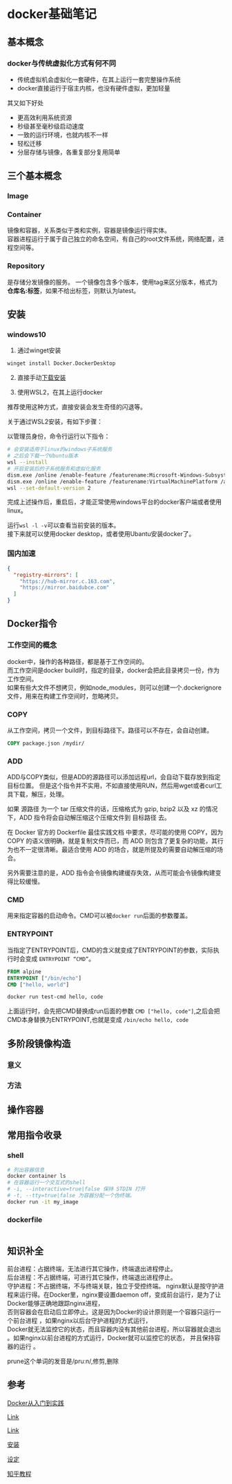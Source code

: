 # docker基础笔记

## 基本概念

### docker与传统虚拟化方式有何不同

* 传统虚拟机会虚拟化一套硬件，在其上运行一套完整操作系统
* docker直接运行于宿主内核，也没有硬件虚拟，更加轻量

其又如下好处
* 更高效利用系统资源
* 秒级甚至毫秒级启动速度
* 一致的运行环境，也就内核不一样
* 轻松迁移
* 分层存储与镜像，各重复部分复用简单

## 三个基本概念

### Image

### Container

镜像和容器，关系类似于类和实例，容器是镜像运行得实体。  
容器进程运行于属于自己独立的命名空间，有自己的root文件系统，网络配置，进程空间等。

### Repository

是存储分发镜像的服务。
一个镜像包含多个版本，使用tag来区分版本，格式为 **仓库名:标签**，如果不给出标签，则默认为latest。

## 安装

### windows10

1. 通过winget安装
```sh
winget install Docker.DockerDesktop
```

2. 直接手动[下载安装](https://desktop.docker.com/win/main/amd64/Docker%20Desktop%20Installer.exe)

3. 使用WSL2，在其上运行docker

推荐使用这种方式，直接安装会发生奇怪的闪退等。

关于通过WSL2安装，有如下步骤：

以管理员身份，命令行运行以下指令：
```sh
# 会安装适用于linux的windows子系统服务
# 之后会下载一个Ubuntu版本
wsl --install
# 开启安装后的子系统服务和虚拟化服务
dism.exe /online /enable-feature /featurename:Microsoft-Windows-Subsystem-Linux /all /norestart
dism.exe /online /enable-feature /featurename:VirtualMachinePlatform /all /norestart
wsl --set-default-version 2
```
完成上述操作后，重启后，才能正常使用windows平台的docker客户端或者使用linux。

运行`wsl -l -v`可以查看当前安装的版本。  
接下来就可以使用docker desktop，或者使用Ubantu安装docker了。

### 国内加速


```json
{
  "registry-mirrors": [
    "https://hub-mirror.c.163.com",
    "https://mirror.baidubce.com"
  ]
}
```

## Docker指令

### 工作空间的概念

docker中，操作的各种路径，都是基于工作空间的。  
而工作空间是docker build时，指定的目录，docker会把此目录拷贝一份，作为工作空间。  
如果有些大文件不想拷贝，例如node_modules，则可以创建一个.dockerignore文件，用来在构建工作空间时，忽略拷贝。  

### COPY

从工作空间，拷贝一个文件，到目标路径下。路径可以不存在，会自动创建。 
```dockerfile
COPY package.json /mydir/
```

### ADD

ADD与COPY类似，但是ADD的源路径可以添加远程url，会自动下载存放到指定目标位置。 
但是这个指令并不实用，不如直接使用RUN，然后用wget或者curl工具下载，解压，处理。  

如果 源路径 为一个 tar 压缩文件的话，压缩格式为 gzip, bzip2 以及 xz 的情况下，ADD 指令将会自动解压缩这个压缩文件到 目标路径 去。

在 Docker 官方的 Dockerfile 最佳实践文档 中要求，尽可能的使用 COPY，因为 COPY 的语义很明确，就是复制文件而已，而 ADD 则包含了更复杂的功能，其行为也不一定很清晰。最适合使用 ADD 的场合，就是所提及的需要自动解压缩的场合。

另外需要注意的是，ADD 指令会令镜像构建缓存失效，从而可能会令镜像构建变得比较缓慢。

### CMD

用来指定容器的启动命令。CMD可以被`docker run`后面的参数覆盖。  

### ENTRYPOINT

当指定了ENTRYPOINT后，CMD的含义就变成了ENTRYPOINT的参数，实际执行时会变成 `ENTRYPOINT “CMD”`。

```dockerfile
FROM alpine
ENTRYPOINT ["/bin/echo"]
CMD ["hello, world"]
```

```sh
docker run test-cmd hello, code
```

上面运行时，会先把CMD替换成run后面的参数 `CMD ["hello, code"]`,之后会把CMD本身替换为ENTRYPOINT,也就是变成
`/bin/echo hello, code`

## 多阶段镜像构造

### 意义

### 方法

## 操作容器

## 常用指令收录

### shell

```sh
# 列出容器信息
docker container ls
# 在容器运行一个交互式的shell
# -i, --interactive=true|false 保持 STDIN 打开
# -t, --tty=true|false 为容器分配一个伪终端。
docker run -it my_image
```

### dockerfile

```dockerfile

```

## 知识补全

前台进程：占据终端，无法进行其它操作，终端退出进程停止。  
后台进程：不占据终端，可进行其它操作，终端退出进程停止。  
守护进程：不占据终端，不与终端关联，独立于受控终端。 
nginx默认是按守护进程来运行得。在Docker里，nginx要设置daemon off，变成前台运行，是为了让Docker能够正确地跟踪nginx进程，  
否则容器会在启动后立即停止。这是因为Docker的设计原则是一个容器只运行一个前台进程 ，如果nginx以后台守护进程的方式运行，  
Docker就无法监控它的状态，而且容器内没有其他前台进程，所以容器就会退出 。如果nginx以前台进程的方式运行，Docker就可以监控它的状态，
并且保持容器的运行 。

prune这个单词的发音是/pruːn/,修剪,删除
## 参考

[Docker从入门到实践](https://yeasy.gitbook.io/docker_practice/basic_concept/container)

[Link](https://docs.docker.com/desktop/windows/wsl/)

[Link](https://docs.docker.com/desktop/windows/wsl/)

[安装](https://learn.microsoft.com/zh-tw/windows/wsl/install)

[设定](https://learn.microsoft.com/zh-tw/windows/wsl/setup/environment#set-up-your-linux-username-and-password)

[知乎教程](https://zhuanlan.zhihu.com/p/466001838)

